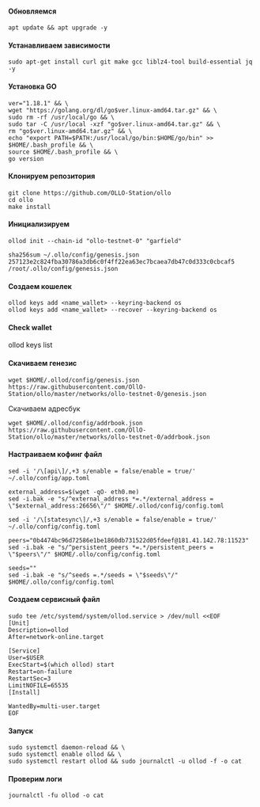#### Обновляемся
```
apt update && apt upgrade -y
```

#### Устанавливаем зависимости
```
sudo apt-get install curl git make gcc liblz4-tool build-essential jq -y
```

#### Установка GO
```
ver="1.18.1" && \
wget "https://golang.org/dl/go$ver.linux-amd64.tar.gz" && \
sudo rm -rf /usr/local/go && \
sudo tar -C /usr/local -xzf "go$ver.linux-amd64.tar.gz" && \
rm "go$ver.linux-amd64.tar.gz" && \
echo "export PATH=$PATH:/usr/local/go/bin:$HOME/go/bin" >> $HOME/.bash_profile && \
source $HOME/.bash_profile && \
go version
```

#### Клонируем репозитория 
```
git clone https://github.com/OLLO-Station/ollo
cd ollo
make install
```

#### Инициализируем
```
ollod init --chain-id "ollo-testnet-0" "garfield"
```
```
sha256sum ~/.ollo/config/genesis.json
257123e2c824fba30786a3db6c0f4ff22ea63ec7bcaea7db47c0d333c0cbcaf5  /root/.ollo/config/genesis.json
```
#### Создаем кошелек
```
ollod keys add <name_wallet> --keyring-backend os
ollod keys add <name_wallet> --recover --keyring-backend os
```
#### Check wallet
ollod keys list
#### Скачиваем генезис
```
wget $HOME/.ollod/config/genesis.json https://raw.githubusercontent.com/OllO-Station/ollo/master/networks/ollo-testnet-0/genesis.json
```
Скачиваем адресбук
```
wget $HOME/.ollod/config/addrbook.json https://raw.githubusercontent.com/OllO-Station/ollo/master/networks/ollo-testnet-0/addrbook.json
```
#### Настраиваем кофинг файл
```
sed -i '/\[api\]/,+3 s/enable = false/enable = true/' ~/.ollo/config/app.toml

external_address=$(wget -qO- eth0.me)
sed -i.bak -e "s/^external_address *=.*/external_address = \"$external_address:26656\"/" $HOME/.ollod/config/config.toml

sed -i '/\[statesync\]/,+3 s/enable = false/enable = true/' ~/.ollo/config/config.toml

peers="0b4474bc96d72586e1be1860db731522d05fdeef@181.41.142.78:11523"
sed -i.bak -e "s/^persistent_peers *=.*/persistent_peers = \"$peers\"/" $HOME/.ollo/config/config.toml

seeds=""
sed -i.bak -e "s/^seeds =.*/seeds = \"$seeds\"/" $HOME/.ollo/config/config.toml
```

#### Создаем сервисный файл
```
sudo tee /etc/systemd/system/ollod.service > /dev/null <<EOF
[Unit]
Description=ollod
After=network-online.target

[Service]
User=$USER
ExecStart=$(which ollod) start
Restart=on-failure
RestartSec=3
LimitNOFILE=65535
[Install]

WantedBy=multi-user.target
EOF           
```

#### Запуск
```
sudo systemctl daemon-reload && \
sudo systemctl enable ollod && \
sudo systemctl restart ollod && sudo journalctl -u ollod -f -o cat
```
#### Проверим логи
```
journalctl -fu ollod -o cat
```
